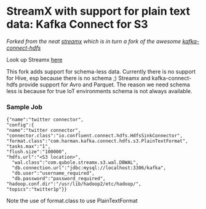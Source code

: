 # StreamX with support for plain text data: Kafka Connect for S3

_Forked from the neat [streamx](https://github.com/qubole/streamx) which is in turn a fork of the awesome [kafka-connect-hdfs](https://github.com/confluentinc/kafka-connect-hdfs)_

Look up Streamx [here](https://github.com/qubole/streamx)

This fork adds support for schema-less data. Currently there is no support for Hive, esp because there is no schema ;) Streamx and kafka-connect-hdfs provide support for Avro and Parquet. The reason we need schema less is because for true IoT environments schema is not always available.


### Sample Job
```
{"name":"twitter connector",
"config":{
"name":"twitter connector",
"connector.class":"io.confluent.connect.hdfs.HdfsSinkConnector",
"format.class":"com.harman.kafka.connect.hdfs.s3.PlainTextFormat",
"tasks.max":"1",
"flush.size":"100000",
"hdfs.url":"<S3 location>",
  "wal.class":"com.qubole.streamx.s3.wal.DBWAL",
  "db.connection.url":"jdbc:mysql://localhost:3306/kafka",
  "db.user":"username_required",
  "db.password":"password_required",
"hadoop.conf.dir":"/usr/lib/hadoop2/etc/hadoop/",
"topics":"twitter1p"}}
```
Note the use of format.class to use PlainTextFormat
